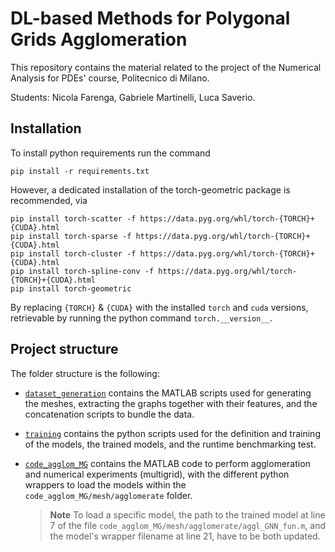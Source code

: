 # DL-based Methods for Polygonal Grids Agglomeration

This repository contains the material related to the project of the Numerical Analysis for PDEs' course, Politecnico di Milano.

Students: Nicola Farenga, Gabriele Martinelli, Luca Saverio.

## Installation

To install python requirements run the command
    
    pip install -r requirements.txt

However, a dedicated installation of the torch-geometric package is recommended, via

    pip install torch-scatter -f https://data.pyg.org/whl/torch-{TORCH}+{CUDA}.html
    pip install torch-sparse -f https://data.pyg.org/whl/torch-{TORCH}+{CUDA}.html
    pip install torch-cluster -f https://data.pyg.org/whl/torch-{TORCH}+{CUDA}.html
    pip install torch-spline-conv -f https://data.pyg.org/whl/torch-{TORCH}+{CUDA}.html
    pip install torch-geometric

By replacing ``{TORCH}`` & ``{CUDA}`` with the installed ``torch`` and ``cuda`` versions, 
retrievable by running the python command ``torch.__version__``.

## Project structure

The folder structure is the following:
- [`dataset_generation`](dataset_generation) contains the MATLAB scripts used for generating the meshes, extracting the graphs together with their features, and the concatenation scripts to bundle the data.
- [`training`](training) contains the python scripts used for the definition and training of the models, the trained models, and the runtime benchmarking test.
- [`code_agglom_MG`](code_agglom_MG) contains the MATLAB code to perform agglomeration and numerical experiments (multigrid), with the different python wrappers to load the models within the `code_agglom_MG/mesh/agglomerate` folder. 

    > **Note**
    > To load a specific model, the path to the trained model at line 7 of the file `code_agglom_MG/mesh/agglomerate/aggl_GNN_fun.m`, and the model's wrapper filename at line 21, have to be both updated.
